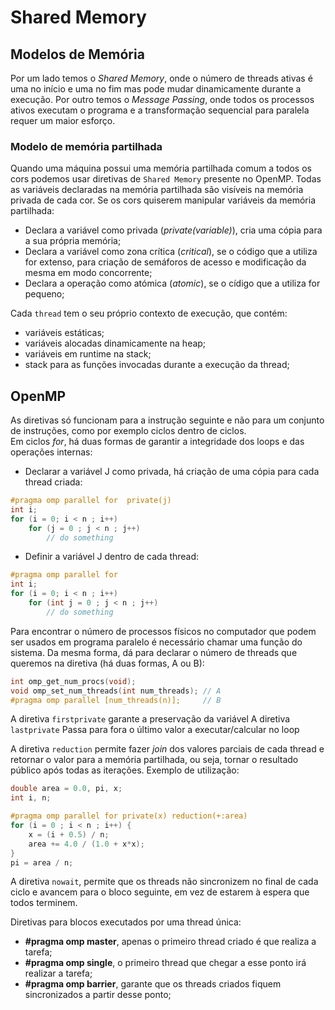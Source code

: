 # Shared Memory

## Modelos de Memória

Por um lado temos o *Shared Memory*, onde o número de threads ativas é uma no início e uma no fim mas pode mudar dinamicamente durante a execução. Por outro temos o *Message Passing*, onde todos os processos ativos executam o programa e a transformação sequencial para paralela requer um maior esforço. 

### Modelo de memória partilhada

Quando uma máquina possui uma memória partilhada comum a todos os cors podemos usar diretivas de `Shared Memory` presente no OpenMP. Todas as variáveis declaradas na memória partilhada são visíveis na memória privada de cada cor. Se os cors quiserem manipular variáveis da memória partilhada:
- Declara a variável como privada (*private(variable)*), cria uma cópia para a sua própria memória;
- Declara a variável como zona crítica (*critical*), se o código que a utiliza for extenso, para criação de semáforos de acesso e modificação da mesma em modo concorrente;
- Declara a operação como atómica (*atomic*), se o cídigo que a utiliza for pequeno;

Cada `thread` tem o seu próprio contexto de execução, que contém:
- variáveis estáticas;
- variáveis alocadas dinamicamente na heap;
- variáveis em runtime na stack;
- stack para as funções invocadas durante a execução da thread;

## OpenMP

As diretivas só funcionam para a instrução seguinte e não para um conjunto de instruções, como por exemplo ciclos dentro de ciclos. <br>
Em ciclos *for*, há duas formas de garantir a integridade dos loops e das operações internas:

- Declarar a variável J como privada, há criação de uma cópia para cada thread criada:

```c
#pragma omp parallel for  private(j)
int i;
for (i = 0; i < n ; i++)
    for (j = 0 ; j < n ; j++)
        // do something 
```

- Definir a variável J dentro de cada thread:

```c
#pragma omp parallel for
int i;
for (i = 0; i < n ; i++)
    for (int j = 0 ; j < n ; j++)
        // do something 
```

Para encontrar o número de processos físicos no computador que podem ser usados em programa paralelo é necessário chamar uma função do sistema. Da mesma forma, dá para declarar o número de threads que queremos na diretiva (há duas formas, A ou B):

```c
int omp_get_num_procs(void);
void omp_set_num_threads(int num_threads); // A
#pragma omp parallel [num_threads(n)];     // B
```

A diretiva `firstprivate` garante a preservação da variável <TODO>
A diretiva `lastprivate` Passa para fora o último valor a executar/calcular no loop <TODO>

<TODO>

A diretiva `reduction` permite fazer *join* dos valores parciais de cada thread e retornar o valor para a memória partilhada, ou seja, tornar o resultado público após todas as iterações. Exemplo de utilização:

```c
double area = 0.0, pi, x;
int i, n;

#pragma omp parallel for private(x) reduction(+:area)
for (i = 0 ; i < n ; i++) {
    x = (i + 0.5) / n;
    area += 4.0 / (1.0 + x*x);
}
pi = area / n;
```

A diretiva `nowait`, permite que os threads não sincronizem no final de cada ciclo e avancem para o bloco seguinte, em vez de estarem à espera que todos terminem.

Diretivas para blocos executados por uma thread única:
- **#pragma omp master**, apenas o primeiro thread criado é que realiza a tarefa;
- **#pragma omp single**, o primeiro thread que chegar a esse ponto irá realizar a tarefa;
- **#pragma omp barrier**, garante que os threads criados fiquem sincronizados a partir desse ponto;

<TODO>